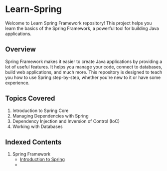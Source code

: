 # Learn-Spring
Welcome to Learn Spring Framework repository! This project helps you learn the basics of the Spring Framework, a powerful tool for building Java applications.

## Overview
Spring Framework makes it easier to create Java applications by providing a lot of useful features. It helps you manage your code, connect to databases, build web applications, and much more. This repository is designed to teach you how to use Spring step-by-step, whether you're new to it or have some experience.

## Topics Covered
1. Introduction to Spring Core
2. Managing Dependencies with Spring
3. Dependency Injection and Inversion of Control (IoC)
4. Working with Databases


## Indexed Contents
1. Spring Framework
    * [Introduction to Spring](https://github.com/Rajat7Codes/Learn-Spring/tree/main/Tut01-Introduction) 
    * 

    

